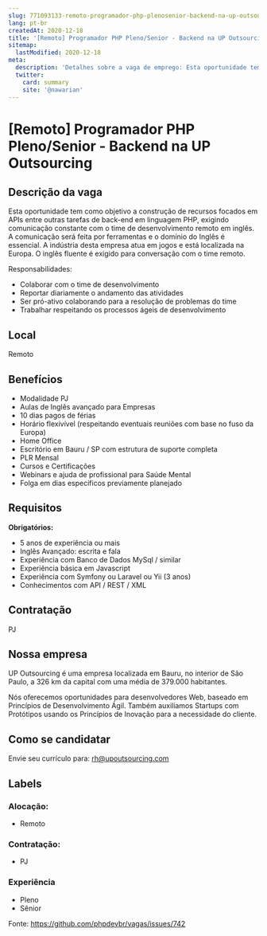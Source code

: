 ```yaml
---
slug: 771093133-remoto-programador-php-plenosenior-backend-na-up-outsourcing
lang: pt-br
createdAt: 2020-12-18
title: '[Remoto] Programador PHP Pleno/Senior - Backend na UP Outsourcing - Vaga de Emprego'
sitemap:
  lastModified: 2020-12-18
meta:
  description: 'Detalhes sobre a vaga de emprego: Esta oportunidade tem como objetivo a construção de recursos focados em APIs entre outras tarefas de back-end em linguagem PHP, exigindo comunicação constante com o time de desenvolvimento remoto em inglês. A comunicação será feita por ferramentas e o domínio do Inglês é essencial. A indústria desta empresa atua em jogos e está localizada na Europa. O inglês fluente é exigido para conversação com o time remoto. Responsabilidades: - Colaborar com o time de desenvolvimento - Reportar diariamente o andamento das atividades - Ser pró-ativo colaborando para a resolução de problemas do time - Trabalhar respeitando os processos ágeis de desenvolvimento'
  twitter:
    card: summary
    site: '@nawarian'
---
```


# [Remoto] Programador PHP Pleno/Senior - Backend na UP Outsourcing

<!--
==================================================
POR FAVOR, SÓ POSTE SE A VAGA FOR PARA DESENVOLVEDOR(A) PHP!

Não faça distinção de gênero no titulo da vaga.

Use: "PHP Developer" ao invés de "Desenvolvedor PHP" \o/

Exemplo: `[São Paulo/SP] PHP Developer na Nome da Empresa`

Evite fugir do padrão, isso só dá trabalho aos administradores,
pois os títulos são padronizados.
==================================================
-->

## Descrição da vaga

Esta oportunidade tem como objetivo a construção de recursos focados em APIs entre outras tarefas de back-end em linguagem PHP, exigindo comunicação constante com o time de desenvolvimento remoto em inglês. A comunicação será feita por ferramentas e o domínio do Inglês é essencial. A indústria desta empresa atua em jogos e está localizada na Europa. O inglês fluente é exigido para conversação com o time remoto.

Responsabilidades:
- Colaborar com o time de desenvolvimento
- Reportar diariamente o andamento das atividades
- Ser pró-ativo colaborando para a resolução de problemas do time
- Trabalhar respeitando os processos ágeis de desenvolvimento

## Local

Remoto

## Benefícios
- Modalidade PJ
- Aulas de Inglês avançado para Empresas
- 10 dias pagos de férias
- Horário flexivível (respeitando eventuais reuniões com base no fuso da Europa)
- Home Office
- Escritório em Bauru / SP com estrutura de suporte completa
- PLR Mensal
- Cursos e Certificações
- Webinars e ajuda de profissional para Saúde Mental
- Folga em dias específicos previamente planejado


## Requisitos

**Obrigatórios:**
- 5 anos de experiência ou mais
- Inglês Avançado: escrita e fala
- Experiência com Banco de Dados MySql / similar
- Experiência básica em Javascript
- Experiência com Symfony ou Laravel ou Yii (3 anos)
- Conhecimentos com API / REST / XML

## Contratação

PJ 

## Nossa empresa

UP Outsourcing é uma empresa localizada em Bauru, no interior de São Paulo, a 326 km da capital com uma média de 379.000 habitantes.

Nós oferecemos oportunidades para desenvolvedores Web, baseado em Princípios de Desenvolvimento Ágil. Também auxiliamos Startups com Protótipos usando os Princípios de Inovação para a necessidade do cliente.

## Como se candidatar

Envie seu currículo para:  rh@upoutsourcing.com

## Labels

<!-- Escolha abaixo, apague as que não fizerem sentido: -->
### Alocação:
- Remoto

### Contratação:
- PJ


### Experiência
- Pleno
- Sênior

Fonte: https://github.com/phpdevbr/vagas/issues/742
